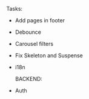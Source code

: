 Tasks:

- Add pages in footer
- Debounce
- Carousel filters
- Fix Skeleton and Suspense
- i18n

  BACKEND:

- Auth
